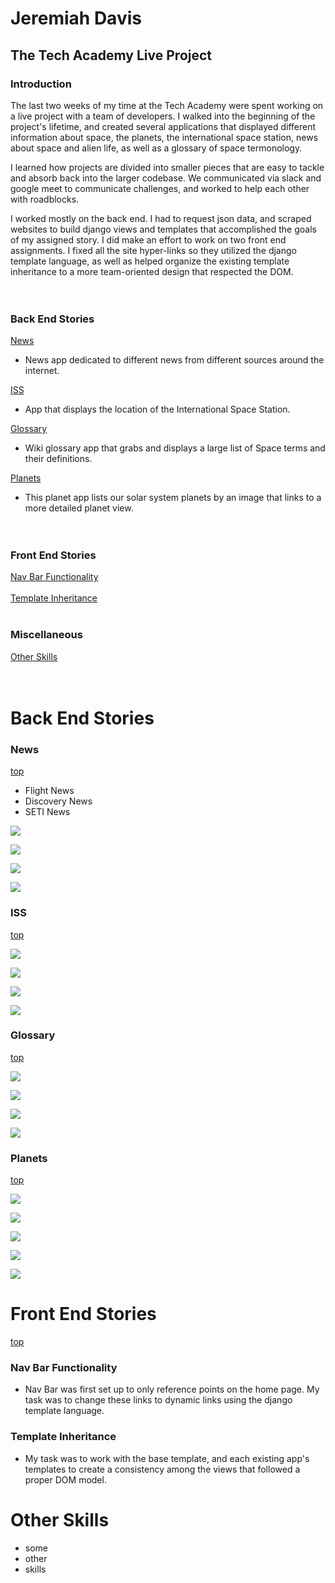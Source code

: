 # Jeremiah Davis
## The Tech Academy Live Project

### Introduction
The last two weeks of my time at the Tech Academy were spent working on a live project with a team of developers.  I walked into the beginning of the project's lifetime, and created several applications that displayed different information about space, the planets, the international space station, news about space and alien life, as well as a glossary of space termonology.

I learned how projects are divided into smaller pieces that are easy to tackle and absorb back into the larger codebase.  We communicated via slack and google meet to communicate challenges, and worked to help each other with roadblocks.

I worked mostly on the back end.  I had to request json data, and scraped websites to build django views and templates that accomplished the goals of my assigned story.  I did make an effort to work on two front end assignments.  I fixed all the site hyper-links so they utilized the django template language, as well as helped organize the existing template inheritance to a more team-oriented design that respected the DOM.<br><br>
<br>
### Back End Stories<br>
[News](#news)<br>
* News app dedicated to different news from different sources around the internet.<br>

[ISS](#iss)<br>
* App that displays the location of the International Space Station.<br>

[Glossary](#glossary)<br>
* Wiki glossary app that grabs and displays a large list of Space terms and their definitions.<br>

[Planets](#planets)<br>
* This planet app lists our solar system planets by an image that links to a more detailed planet view.<br>
<br><br>
### Front End Stories<br>
[Nav Bar Functionality](#nav-bar-functionality)<br><br>
[Template Inheritance](#template-inheritance)
<br>
<br>
### Miscellaneous <br>
[Other Skills](#other-skills)
<br>
<br>
<br>
# Back End Stories

### News 
[top](#)
* Flight News <br>
* Discovery News <br>
* SETI News <br>

![](https://github.com/jeremiahd/JobPlacement/blob/master/news/news03.png)

![](https://github.com/jeremiahd/JobPlacement/blob/master/news/news02.png)

![](https://github.com/jeremiahd/JobPlacement/blob/master/news/news01.png)

![](https://github.com/jeremiahd/JobPlacement/blob/master/news/news04.png)


### ISS
[top](#)

![](https://github.com/jeremiahd/JobPlacement/blob/master/iss/iss03.png)

![](https://github.com/jeremiahd/JobPlacement/blob/master/iss/iss01.png)

![](https://github.com/jeremiahd/JobPlacement/blob/master/iss/iss02.png)

![](https://github.com/jeremiahd/JobPlacement/blob/master/iss/iss04.png)


### Glossary
[top](#)

![](https://github.com/jeremiahd/JobPlacement/blob/master/glossary/glossary03.png)

![](https://github.com/jeremiahd/JobPlacement/blob/master/glossary/glossary04.png)

![](https://github.com/jeremiahd/JobPlacement/blob/master/glossary/glossary02.png)

![](https://github.com/jeremiahd/JobPlacement/blob/master/glossary/glossary01.png)


### Planets
[top](#)

![](https://github.com/jeremiahd/JobPlacement/blob/master/planets/planets04.png)

![](https://github.com/jeremiahd/JobPlacement/blob/master/planets/planets05.png)

![](https://github.com/jeremiahd/JobPlacement/blob/master/planets/planets01.png)

![](https://github.com/jeremiahd/JobPlacement/blob/master/planets/planets02.png)

![](https://github.com/jeremiahd/JobPlacement/blob/master/planets/planets03.png)


# Front End Stories
[top](#)
### Nav Bar Functionality
* Nav Bar was first set up to only reference points on the home page.  My task was to change these links to dynamic links using the django template language.

### Template Inheritance
* My task was to work with the base template, and each existing app's templates to create a consistency among the views that followed a proper DOM model.


# Other Skills
* some
* other
* skills
